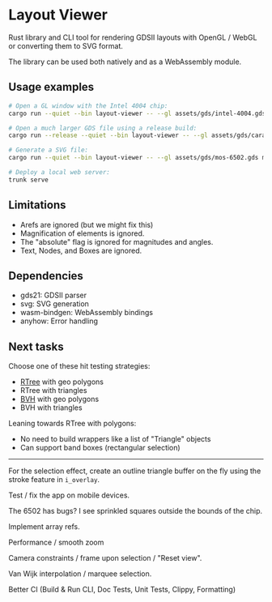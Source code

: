 # Layout Viewer

Rust library and CLI tool for rendering GDSII layouts with OpenGL / WebGL or
converting them to SVG format.

The library can be used both natively and as a WebAssembly module.

## Usage examples

```bash
# Open a GL window with the Intel 4004 chip:
cargo run --quiet --bin layout-viewer -- --gl assets/gds/intel-4004.gds

# Open a much larger GDS file using a release build:
cargo run --release --quiet --bin layout-viewer -- --gl assets/gds/caravel.gds

# Generate a SVG file:
cargo run --quiet --bin layout-viewer -- --gl assets/gds/mos-6502.gds mos-6502.svg

# Deploy a local web server:
trunk serve
```

## Limitations

- Arefs are ignored (but we might fix this)
- Magnification of elements is ignored.
- The "absolute" flag is ignored for magnitudes and angles.
- Text, Nodes, and Boxes are ignored.

## Dependencies

- gds21: GDSII parser
- svg: SVG generation
- wasm-bindgen: WebAssembly bindings
- anyhow: Error handling

## Next tasks

Choose one of these hit testing strategies:

- [RTree](https://docs.rs/rstar/latest/rstar/trait.RTreeObject.html) with geo polygons
- RTree with triangles
- [BVH](https://docs.rs/crate/bvh) with geo polygons
- BVH with triangles

Leaning towards RTree with polygons:

- No need to build wrappers like a list of "Triangle" objects
- Can support band boxes (rectangular selection)

---

For the selection effect, create an outline triangle buffer on the fly using the
stroke feature in `i_overlay`.

Test / fix the app on mobile devices.

The 6502 has bugs? I see sprinkled squares outside the bounds of the chip.

Implement array refs.

Performance / smooth zoom

Camera constraints / frame upon selection / "Reset view".

Van Wijk interpolation / marquee selection.

Better CI (Build & Run CLI, Doc Tests, Unit Tests, Clippy, Formatting)
